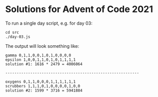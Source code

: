 # Solutions for Advent of Code 2021

To run a single day script, e.g. for day 03:

```shell
cd src
./day-03.js
```
The output will look something like:
```text
gamma 0,1,1,0,0,1,0,1,0,0,0,0
epsilon 1,0,0,1,1,0,1,0,1,1,1,1
solution #1: 1616 * 2479 = 4006064

-----------------------------------------------------------

oxygens 0,1,1,0,0,0,1,1,1,1,1,1
scrubbers 1,1,1,0,1,0,0,0,0,1,0,0
solution #2: 1599 * 3716 = 5941884
```
